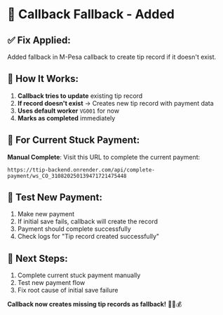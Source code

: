 # 🔧 Callback Fallback - Added

## ✅ **Fix Applied:**
Added fallback in M-Pesa callback to create tip record if it doesn't exist.

## 🔧 **How It Works:**
1. **Callback tries to update** existing tip record
2. **If record doesn't exist** → Creates new tip record with payment data
3. **Uses default worker** `VG001` for now
4. **Marks as completed** immediately

## 📱 **For Current Stuck Payment:**
**Manual Complete**: Visit this URL to complete the current payment:
```
https://ttip-backend.onrender.com/api/complete-payment/ws_CO_310820250139471721475448
```

## 🧪 **Test New Payment:**
1. Make new payment
2. If initial save fails, callback will create the record
3. Payment should complete successfully
4. Check logs for "Tip record created successfully"

## 🎯 **Next Steps:**
1. Complete current stuck payment manually
2. Test new payment flow
3. Fix root cause of initial save failure

**Callback now creates missing tip records as fallback!** 🔧📱💰